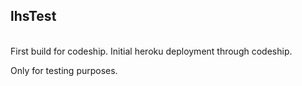 <h2>lhsTest</h2>
</br>
First build for codeship.
Initial heroku deployment through codeship.


Only for testing purposes.

